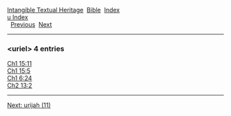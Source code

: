 [Intangible Textual Heritage](../../index)  [Bible](../index) 
[Index](index)   
[u Index](_u_)  
  [Previous](c12019)  [Next](c12021) 

------------------------------------------------------------------------

### &lt;uriel&gt; 4 entries

[Ch1 15:11](../kjv/ch1015.htm#011)  
[Ch1 15:5](../kjv/ch1015.htm#005)  
[Ch1 6:24](../kjv/ch1006.htm#024)  
[Ch2 13:2](../kjv/ch2013.htm#002)  

------------------------------------------------------------------------

[Next: urijah (11)](c12021)
